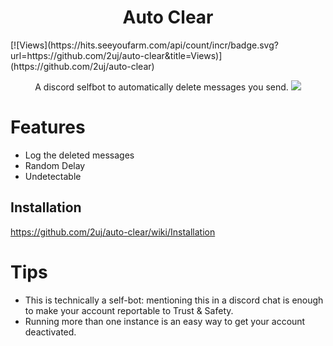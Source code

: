<h1 align="center">Auto Clear</h1>
[![Views](https://hits.seeyoufarm.com/api/count/incr/badge.svg?url=https://github.com/2uj/auto-clear&title=Views)](https://github.com/2uj/auto-clear)
<p align="center">
   A discord selfbot to automatically delete messages you send.
   <img src="http://beta.kxro.wtf/r/kpl0rl1am9a.png" />
</p>

# Features
- Log the deleted messages
- Random Delay
- Undetectable 

## Installation
https://github.com/2uj/auto-clear/wiki/Installation

# Tips
- This is technically a self-bot: mentioning this in a discord chat is enough to make your account reportable to Trust & Safety.
- Running more than one instance is an easy way to get your account deactivated.
